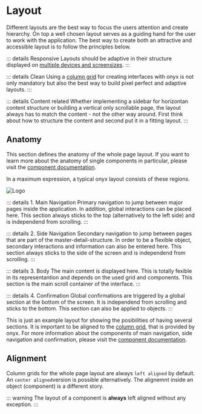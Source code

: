 # Layout

Different layouts are the best way to focus the users attention and create hierarchy. On top a well chosen layout serves as a guiding hand for the user to work with the application. The best way to create both an attractive and accessible layout is to follow the principles below.

::: details Responsive
Layouts should be adaptive in their structure displayed on [multiple devices and screensizes](/basics/breakpoints_grid).
:::

::: details Clean
Using a [column grid](/basics/breakpoints_grid) for creating interfaces with onyx is not only mandatory but also the best way to build pixel perfect and adaptive layouts.
:::

::: details Content related
Whether implementing a sidebar for horizontan content structure or building a vertical only scrollable page, the layout always has to match the content - not the other way around. First think about how to structure the content and second put it in a fitting layout.
:::

## Anatomy

This section defines the anatomy of the whole page layout. If you want to learn more about the anatomy of single components in particular, please visit the [component documentation](/components).

In a maximum expression, a typical onyx layout consists of these regions.

![Logo](/assets/image_placeholder.png)

::: details 1. Main Navigation
Primary navigation to jump between major pages inside the application. In addition, global interactions can be placed here. This section always sticks to the top (alternatively to the left side) and is independend from scrolling.
:::

::: details 2. Side Navigation
Secondary navigation to jump between pages that are part of the master-detail-structure. In order to be a flexible object, secondary interactions and information can also be entered here. This section always sticks to the side of the screen and is independend from scrolling.
:::

::: details 3. Body
The main content is displayed here. This is totally fexible in its representantion and depends on the used grid and components. This section is the main scroll container of the interface.
:::

::: details 4. Confirmation
Global confirmations are triggered by a global section at the bottom of the screen. It is independend from scrolling and sticks to the bottom. This section can also be applied to objects.
:::

This is just an example layout for showing the posibilities of having several sections. It is important to be aligned to the [column grid](/basics/breakpoints_grid), that is provided by onyx. For more information about the components of main navigation, side navigation and confirmation, please visit the [component documentation](/components).

## Alignment

Column grids for the whole page layout are always `left aligned` by default. An `center aligned`version is possible alternatively. The alignemnt inside an object (component) is a different story.

::: warning
The layout of a component is **always** left aligned without any exception.
:::
